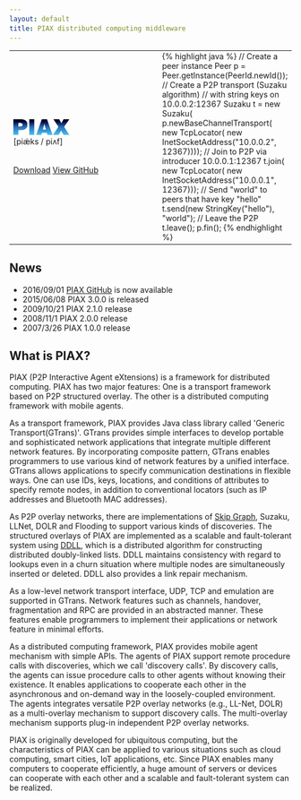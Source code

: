 ```yaml
---
layout: default
title: PIAX distributed computing middleware
---
```

<table><tr><td width="400">
<div class="banner"><img width="100" src="piax-font.png"><br>
<span class="banner_bottom">[piǽks / piʌf]</span><br><br><br>
<a class="button" href="download.html">Download</a>
<a class="button" href="https://github.com/piax/piax">View GitHub</a>
</div>
</td><td>
{% highlight java %}
// Create a peer instance
Peer p = Peer.getInstance(PeerId.newId());
// Create a P2P transport (Suzaku algorithm)
// with string keys on 10.0.0.2:12367
Suzaku<StringKey, StringKey> t = 
 new Suzaku<StringKey, StringKey>(
  p.newBaseChannelTransport(
   new TcpLocator(
    new InetSocketAddress("10.0.0.2", 12367))));
// Join to P2P via introducer 10.0.0.1:12367
t.join(
 new TcpLocator(
  new InetSocketAddress("10.0.0.1", 12367)));
// Send "world" to peers that have key "hello"
t.send(new StringKey("hello"), "world");
// Leave the P2P
t.leave();
p.fin();
{% endhighlight %}
</td>
</tr></table>

## News

* 2016/09/01 [PIAX GitHub](https://github.com/piax/piax) is now available
* 2015/06/08 PIAX 3.0.0 is released
* 2009/10/21 PIAX 2.1.0 release
* 2008/11/1 PIAX 2.0.0 release
* 2007/3/26 PIAX 1.0.0 release

## What is PIAX?

PIAX (P2P Interactive Agent eXtensions) is a framework for distributed
computing.
PIAX has two major features: One is a transport framework based on P2P
structured overlay. The other is a distributed computing framework
with mobile agents.

As a transport framework, PIAX provides Java class library called
'Generic Transport(GTrans)'. GTrans provides simple interfaces to
develop portable and sophisticated network applications that
integrate multiple different network features. By incorporating
composite pattern, GTrans enables programmers to use various kind of
network features by a unified interface.  GTrans allows applications to
specify communication destinations in flexible ways.  One can use IDs,
keys, locations, and conditions of attributes to specify remote nodes,
in addition to conventional locators (such as IP addresses and
Bluetooth MAC addresses). 

As P2P overlay networks, there are implementations of [Skip Graph](http://dl.acm.org/citation.cfm?id=1290674),
Suzaku, LLNet, DOLR and Flooding to support various kinds
of discoveries.  The structured overlays of PIAX are implemented as
a scalable and fault-tolerant system using [DDLL](http://ieeexplore.ieee.org/document/7328521/), which is a distributed
algorithm for constructing distributed doubly-linked lists. DDLL
maintains consistency with regard to lookups even in a churn situation
where multiple nodes are simultaneously inserted or deleted. DDLL also
provides a link repair mechanism.

As a low-level network transport interface, UDP, TCP and
emulation are supported in GTrans. Network features such as channels,
handover, fragmentation and RPC are provided in an abstracted
manner. These features enable programmers to implement their
applications or network feature in minimal efforts.

As a distributed computing framework, PIAX provides mobile agent
mechanism with simple APIs. The agents of PIAX support remote
procedure calls with discoveries, which we call 'discovery calls'. By
discovery calls, the agents can issue procedure calls to other agents
without knowing their existence. It enables applications to cooperate
each other in the asynchronous and on-demand way in the loosely-coupled
environment.  The agents integrates versatile P2P overlay networks
(e.g., LL-Net, DOLR) as a multi-overlay mechanism to
support discovery calls. The multi-overlay mechanism supports plug-in
independent P2P overlay networks.

PIAX is originally developed for ubiquitous computing, but the
characteristics of PIAX can be applied to various situations such as
cloud computing, smart cities, IoT applications, etc. Since PIAX
enables many computers to cooperate efficiently, a huge amount of
servers or devices can cooperate with each other and a scalable and
fault-tolerant system can be realized.